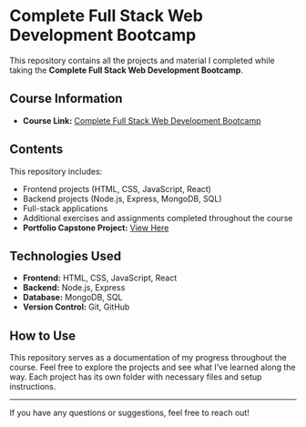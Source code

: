 # Complete Full Stack Web Development Bootcamp

This repository contains all the projects and material I completed while taking the **Complete Full Stack Web Development Bootcamp**.

## Course Information
- **Course Link:** [Complete Full Stack Web Development Bootcamp](https://www.googleadservices.com/pagead/aclk?sa=L&ai=DChcSEwiCrJCc-MGLAxXOR_8BHaQ9HvsYABACGgJtZA&ae=2&aspm=1&co=1&ase=5&gclid=CjwKCAiAzba9BhBhEiwA7glbav8YKuCOpxLGviJZlBHg8MgWyiiK_9hvr64wWo33s-z708kiAhOmShoCX9sQAvD_BwE&ohost=www.google.com&cid=CAESVuD2PSnM2osLmO1NLC37LhRjyXReo_V4lkjdgcE9BOPwNIUXBs4wket9aZeHLv5K29Z7PbbCRPktFNiRieNyRhqvHnTEuiCqGQZ6KH8eMLKX6v9DyWrA&sig=AOD64_1BkndRogPksMrJkomdkPcY4kZEAg&q&adurl&ved=2ahUKEwims4qc-MGLAxWXC3kGHXwmLQUQ0Qx6BAgFEAE)

## Contents
This repository includes:
- Frontend projects (HTML, CSS, JavaScript, React)
- Backend projects (Node.js, Express, MongoDB, SQL)
- Full-stack applications
- Additional exercises and assignments completed throughout the course
- **Portfolio Capstone Project:** [View Here](https://alexis1286.github.io/Full-Stack-Udemy-Course/)

## Technologies Used
- **Frontend:** HTML, CSS, JavaScript, React
- **Backend:** Node.js, Express
- **Database:** MongoDB, SQL
- **Version Control:** Git, GitHub

## How to Use
This repository serves as a documentation of my progress throughout the course. Feel free to explore the projects and see what I’ve learned along the way. Each project has its own folder with necessary files and setup instructions.

---

If you have any questions or suggestions, feel free to reach out!

